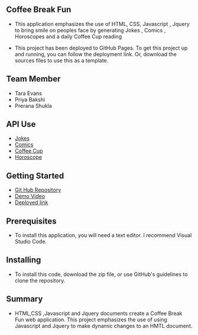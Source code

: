 ## Coffee Break Fun
* This application emphasizes the use of HTML, CSS, Javascript , Jquery to  bring smile on peoples face by generating Jokes , Comics , Horoscopes and a daily Coffee Cup reading

* This project has been deployed to GitHub Pages. To get this project up and running, you can follow the deployment link. Or, download the sources files to use this as a template.

## Team Member
  * Tara Evans
  * Priya Bakshi
  * Prerana Shukla

## API Use
  * [Jokes](https://v2.jokeapi.dev/joke/Programming?safe-mode)
  * [Comics](https://the-ultimate-api-challenge.herokuapp.com)
  * [Coffee Cup](https://divineapi.com/api/1.0/get_coffee_cup_reading.php)
  * [Horoscope](https://ohmanda.com/api/horoscope)



## Getting Started
* [Git Hub Repository](https://github.com/tarajevans/coffee-break.git)
* [Demo Video ](https://drive.google.com/file/d/1oU_qhPX8de5oimiqGiUL_eVNWC-rzC46/view)
* [Deployed link](https://tarajevans.github.io/coffee-break/)

## Prerequisites
* To install this application, you will need a text editor. I recommend Visual Studio Code.

## Installing
* To install this code, download the zip file, or use GitHub's guidelines to clone the repository.

## Summary
* HTML,CSS ,Javascript and Jquery documents create a Coffee Break Fun web application.
This project emphasizes the use of using Javascript and Jquery to make dynamic changes to an HMTL document.





